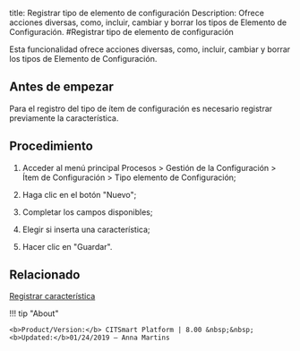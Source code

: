 title: Registrar tipo de elemento de configuración
Description: Ofrece acciones diversas, como, incluir, cambiar y borrar los tipos de Elemento de Configuración.
#Registrar tipo de elemento de configuración


Esta funcionalidad ofrece acciones diversas, como, incluir, cambiar y borrar los
tipos de Elemento de Configuración.

Antes de empezar
--------------------

Para el registro del tipo de ítem de configuración es necesario registrar
previamente la característica.

Procedimiento
-----------------

1.  Acceder al menú principal Procesos \> Gestión de la Configuración \> Ítem de
    Configuración \> Tipo elemento de Configuración;

2.  Haga clic en el botón "Nuevo";

3.  Completar los campos disponibles;

4.  Elegir si inserta una característica;

5.  Hacer clic en "Guardar".



Relacionado
----------

[Registrar característica](/es-es/citsmart-platform-8/processes/configuration/configuration/register-characteristics.html)

!!! tip "About"

    <b>Product/Version:</b> CITSmart Platform | 8.00 &nbsp;&nbsp;
    <b>Updated:</b>01/24/2019 – Anna Martins

